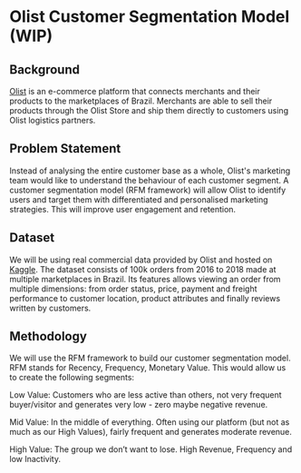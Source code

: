 # Olist Customer Segmentation Model (WIP)

## Background
[Olist](https://olist.com/) is an e-commerce platform that connects merchants and their products to the marketplaces of Brazil. Merchants are able to sell their products through the Olist Store and ship them directly to customers using Olist logistics partners.

## Problem Statement
Instead of analysing the entire customer base as a whole, Olist's marketing team would like to understand the behaviour of each customer segment. A customer segmentation model (RFM framework) will allow Olist to identify users and target them with differentiated and personalised marketing strategies. This will improve user engagement and retention.

## Dataset
We will be using real commercial data provided by Olist and hosted on [Kaggle](https://www.kaggle.com/olistbr/brazilian-ecommerce). The dataset consists of 100k orders from 2016 to 2018 made at multiple marketplaces in Brazil. Its features allows viewing an order from multiple dimensions: from order status, price, payment and freight performance to customer location, product attributes and finally reviews written by customers.

## Methodology
We will use the RFM framework to build our customer segmentation model. RFM stands for Recency, Frequency, Monetary Value. This would allow us to create the following segments:

Low Value: Customers who are less active than others, not very frequent buyer/visitor and generates very low - zero maybe negative revenue.

Mid Value: In the middle of everything. Often using our platform (but not as much as our High Values), fairly frequent and generates moderate revenue.

High Value: The group we don’t want to lose. High Revenue, Frequency and low Inactivity.
